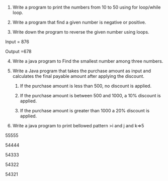 1) Write a program to print the numbers from 10 to 50 using for loop/while loop.

2) Write a program that find a given number is negative or positive.

3) Write down the program to reverse the given number using loops.

Input = 876

Output =678

4) Write a java program to Find the smallest number among three numbers.

5) Write a Java program that takes the purchase amount as input and calculates the final payable amount after applying the discount.
     1. If the purchase amount is less than 500, no discount is applied.

    2. If the purchase amount is between 500 and 1000, a 10% discount is applied.

     3. If the purchase amount is greater than 1000 a 20% discount is applied.

6) Write a java program to print bellowed pattern >i and j and k=>5

55555

54444

54333

54322

54321
